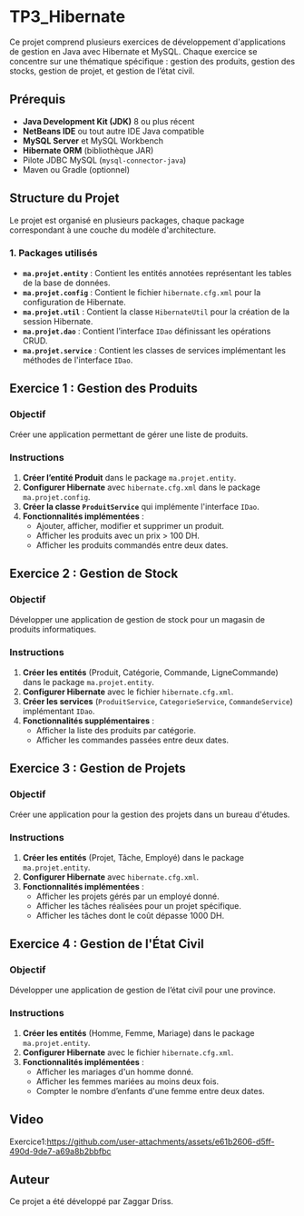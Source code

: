 # TP3_Hibernate
Ce projet comprend plusieurs exercices de développement d'applications de gestion en Java avec Hibernate et MySQL. Chaque exercice se concentre sur une thématique spécifique : gestion des produits, gestion des stocks, gestion de projet, et gestion de l’état civil. 

## Prérequis
- **Java Development Kit (JDK)** 8 ou plus récent  
- **NetBeans IDE** ou tout autre IDE Java compatible  
- **MySQL Server** et MySQL Workbench  
- **Hibernate ORM** (bibliothèque JAR)  
- Pilote JDBC MySQL (`mysql-connector-java`)  
- Maven ou Gradle (optionnel)

## Structure du Projet
Le projet est organisé en plusieurs packages, chaque package correspondant à une couche du modèle d'architecture.

### 1. Packages utilisés
- **`ma.projet.entity`** : Contient les entités annotées représentant les tables de la base de données.
- **`ma.projet.config`** : Contient le fichier `hibernate.cfg.xml` pour la configuration de Hibernate.
- **`ma.projet.util`** : Contient la classe `HibernateUtil` pour la création de la session Hibernate.
- **`ma.projet.dao`** : Contient l’interface `IDao` définissant les opérations CRUD.
- **`ma.projet.service`** : Contient les classes de services implémentant les méthodes de l'interface `IDao`.

## Exercice 1 : Gestion des Produits
### Objectif
Créer une application permettant de gérer une liste de produits. 

### Instructions
1. **Créer l’entité Produit** dans le package `ma.projet.entity`.
2. **Configurer Hibernate** avec `hibernate.cfg.xml` dans le package `ma.projet.config`.
3. **Créer la classe `ProduitService`** qui implémente l'interface `IDao`.
4. **Fonctionnalités implémentées** :
   - Ajouter, afficher, modifier et supprimer un produit.
   - Afficher les produits avec un prix > 100 DH.
   - Afficher les produits commandés entre deux dates.
  
## Exercice 2 : Gestion de Stock
### Objectif
Développer une application de gestion de stock pour un magasin de produits informatiques.

### Instructions
1. **Créer les entités** (Produit, Catégorie, Commande, LigneCommande) dans le package `ma.projet.entity`.
2. **Configurer Hibernate** avec le fichier `hibernate.cfg.xml`.
3. **Créer les services** (`ProduitService`, `CategorieService`, `CommandeService`) implémentant `IDao`.
4. **Fonctionnalités supplémentaires** :
   - Afficher la liste des produits par catégorie.
   - Afficher les commandes passées entre deux dates.
## Exercice 3 : Gestion de Projets
### Objectif
Créer une application pour la gestion des projets dans un bureau d'études.

### Instructions
1. **Créer les entités** (Projet, Tâche, Employé) dans le package `ma.projet.entity`.
2. **Configurer Hibernate** avec `hibernate.cfg.xml`.
3. **Fonctionnalités implémentées** :
   - Afficher les projets gérés par un employé donné.
   - Afficher les tâches réalisées pour un projet spécifique.
   - Afficher les tâches dont le coût dépasse 1000 DH.
## Exercice 4 : Gestion de l'État Civil
### Objectif
Développer une application de gestion de l’état civil pour une province.

### Instructions
1. **Créer les entités** (Homme, Femme, Mariage) dans le package `ma.projet.entity`.
2. **Configurer Hibernate** avec le fichier `hibernate.cfg.xml`.
3. **Fonctionnalités implémentées** :
   - Afficher les mariages d'un homme donné.
   - Afficher les femmes mariées au moins deux fois.
   - Compter le nombre d’enfants d'une femme entre deux dates.

## Video
Exercice1:https://github.com/user-attachments/assets/e61b2606-d5ff-490d-9de7-a69a8b2bbfbc

## Auteur
Ce projet a été développé par Zaggar Driss.
